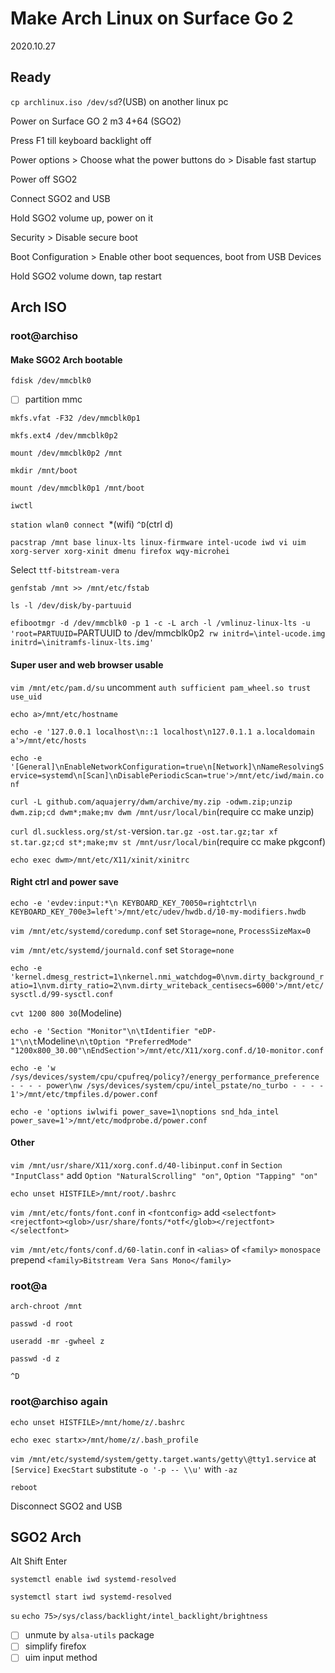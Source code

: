 # Make Arch Linux on Surface Go 2
2020.10.27


## Ready

`cp archlinux.iso /dev/sd`?(USB) on another linux pc

Power on Surface GO 2 m3 4+64 (SGO2)

Press F1 till keyboard backlight off

Power options > Choose what the power buttons do > Disable fast startup

Power off SGO2

Connect SGO2 and USB

Hold SGO2 volume up, power on it

Security > Disable secure boot

Boot Configuration > Enable other boot sequences, boot from USB Devices

Hold SGO2 volume down, tap restart


## Arch ISO


### root@archiso


#### Make SGO2 Arch bootable

`fdisk /dev/mmcblk0`

- [ ] partition mmc

`mkfs.vfat -F32 /dev/mmcblk0p1`

`mkfs.ext4 /dev/mmcblk0p2`

`mount /dev/mmcblk0p2 /mnt`

`mkdir /mnt/boot`

`mount /dev/mmcblk0p1 /mnt/boot`

`iwctl`

`station wlan0 connect `*(wifi) `^D`(ctrl d)

`pacstrap /mnt base linux-lts linux-firmware intel-ucode iwd vi uim xorg-server xorg-xinit dmenu firefox wqy-microhei`

Select `ttf-bitstream-vera`

`genfstab /mnt >> /mnt/etc/fstab`

`ls -l /dev/disk/by-partuuid`

`efibootmgr -d /dev/mmcblk0 -p 1 -c -L arch -l /vmlinuz-linux-lts -u 'root=PARTUUID=`PARTUUID to /dev/mmcblk0p2` rw initrd=\intel-ucode.img initrd=\initramfs-linux-lts.img'`


#### Super user and web browser usable

`vim /mnt/etc/pam.d/su` uncomment `auth sufficient pam_wheel.so trust use_uid`

`echo a>/mnt/etc/hostname`

`echo -e '127.0.0.1 localhost\n::1 localhost\n127.0.1.1 a.localdomain a'>/mnt/etc/hosts`

`echo -e '[General]\nEnableNetworkConfiguration=true\n[Network]\nNameResolvingService=systemd\n[Scan]\nDisablePeriodicScan=true'>/mnt/etc/iwd/main.conf`

`curl -L github.com/aquajerry/dwm/archive/my.zip -odwm.zip;unzip dwm.zip;cd dwm*;make;mv dwm /mnt/usr/local/bin`(require cc make unzip)

`curl dl.suckless.org/st/st-`version`.tar.gz -ost.tar.gz;tar xf st.tar.gz;cd st*;make;mv st /mnt/usr/local/bin`(require cc make pkgconf)

`echo exec dwm>/mnt/etc/X11/xinit/xinitrc`


#### Right ctrl and power save

`echo -e 'evdev:input:*\n KEYBOARD_KEY_70050=rightctrl\n KEYBOARD_KEY_700e3=left'>/mnt/etc/udev/hwdb.d/10-my-modifiers.hwdb`

`vim /mnt/etc/systemd/coredump.conf` set `Storage=none`, `ProcessSizeMax=0`

`vim /mnt/etc/systemd/journald.conf` set `Storage=none`

`echo -e 'kernel.dmesg_restrict=1\nkernel.nmi_watchdog=0\nvm.dirty_background_ratio=1\nvm.dirty_ratio=2\nvm.dirty_writeback_centisecs=6000'>/mnt/etc/sysctl.d/99-sysctl.conf`

`cvt 1200 800 30`(Modeline)

`echo -e 'Section "Monitor"\n\tIdentifier "eDP-1"\n\t`Modeline`\n\tOption "PreferredMode" "1200x800_30.00"\nEndSection'>/mnt/etc/X11/xorg.conf.d/10-monitor.conf`

`echo -e 'w /sys/devices/system/cpu/cpufreq/policy?/energy_performance_preference - - - - power\nw /sys/devices/system/cpu/intel_pstate/no_turbo - - - - 1'>/mnt/etc/tmpfiles.d/power.conf`

`echo -e 'options iwlwifi power_save=1\noptions snd_hda_intel power_save=1'>/mnt/etc/modprobe.d/power.conf`


#### Other

`vim /mnt/usr/share/X11/xorg.conf.d/40-libinput.conf` in `Section "InputClass"` add `Option "NaturalScrolling" "on"`, `Option "Tapping" "on"`

`echo unset HISTFILE>/mnt/root/.bashrc`

`vim /mnt/etc/fonts/font.conf` in `<fontconfig>` add `<selectfont><rejectfont><glob>/usr/share/fonts/*otf</glob></rejectfont></selectfont>`

`vim /mnt/etc/fonts/conf.d/60-latin.conf` in `<alias>` of `<family>` `monospace` prepend `<family>Bitstream Vera Sans Mono</family>`


### root@a

`arch-chroot /mnt`

`passwd -d root`

`useradd -mr -gwheel z`

`passwd -d z`

`^D`


### root@archiso again

`echo unset HISTFILE>/mnt/home/z/.bashrc`

`echo exec startx>/mnt/home/z/.bash_profile`

`vim /mnt/etc/systemd/system/getty.target.wants/getty\@tty1.service` at `[Service]` `ExecStart` substitute `-o '-p -- \\u'` with `-az`

`reboot`

Disconnect SGO2 and USB


## SGO2 Arch

Alt Shift Enter

`systemctl enable iwd systemd-resolved`

`systemctl start iwd systemd-resolved`

`su` `echo 75>/sys/class/backlight/intel_backlight/brightness`

- [ ] unmute by `alsa-utils` package
- [ ] simplify firefox
- [ ] uim input method
